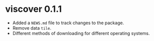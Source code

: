 # viscover 0.1.1

* Added a `NEWS.md` file to track changes to the package.
* Remove data `tile`.
* Different methods of downloading for different operating systems.